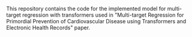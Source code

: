 This repository contains the code for the implemented model for multi-target regression with transformers used in "Multi-target Regression for Primordial Prevention of Cardiovascular Disease using Transformers and Electronic Health Records" paper.
